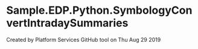 # Sample.EDP.Python.SymbologyConvertIntradaySummaries
Created by Platform Services GitHub tool on Thu Aug 29 2019
